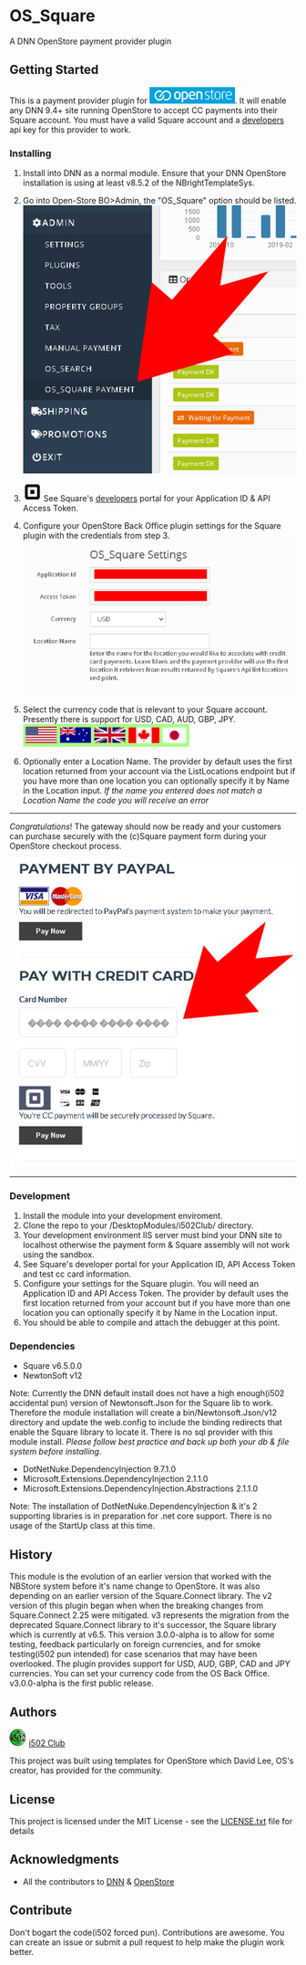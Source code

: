 # OS_Square
A DNN OpenStore payment provider plugin

## Getting Started
This is a payment provider plugin for [![OpenStore Ecommerce](assets/images/os_logo_150X29.png)](https://www.openstore-ecommerce.com/en-gb/OpenStore). It will enable any 
DNN 9.4+ site running OpenStore to accept CC payments into their Square account.  You must 
have a valid Square account and a [developers](https://developer.squareup.com/) 
api key for this provider to work.  



### Installing
1. Install into DNN as a normal module.  Ensure that your DNN OpenStore installation is using 
   at least v8.5.2 of the NBrightTemplateSys.

2. Go into Open-Store BO>Admin, the "OS_Square" option should be listed.
![OpenStore Back Office Admin Panel](assets/images/plugin_installed.png)

3. ![Square logo](assets/images/square-logo.png)  See Square's [developers](https://developer.squareup.com/) portal for your Application ID & API Access Token.

4. Configure your OpenStore Back Office plugin settings for the Square plugin with the credentials from step 3. 
![OS_Square Plugin Settings](assets/images/settings.png)

4. Select the currency code that is relevant to your Square account.  Presently there is 
support for USD, CAD, AUD, GBP, JPY.
![OS_Square supported currency flags](assets/images/flags_292X40.png)

5. Optionally enter a Location Name.  The provider by default uses the first location 
returned from your account via the ListLocations endpoint but if you have more than one 
location you can optionally specify it by Name in the Location input.  *If the name 
you entered does not match a Location Name the code you will receive an error*
---

*Congratulations*! The gateway should now be ready and your customers can purchase securely with the (c)Square 
payment form during your OpenStore checkout process.

![Square payment form](assets/images/cc_form.png)

---

### Development
 1. Install the module into your development enviroment.
 2. Clone the repo to your /DesktopModules/i502Club/ directory.
 2. Your development environment IIS server must bind your DNN site to localhost 
	otherwise the payment form & Square assembly will not work using the sandbox.  
 3. See Square's developer portal for your Application ID, API Access Token and test cc card information.
 4. Configure your settings for the Square plugin.  You will need an Application ID and API Access Token.
	The provider by default uses the first location returned from your account but if you have more 
	than one location you can optionally specify it by Name in the Location input.
 5. You should be able to compile and attach the debugger at this point.


### Dependencies

 * Square v6.5.0.0
 * NewtonSoft v12 
 
 Note: Currently the DNN default install does not have a high enough(i502 accidental pun)
 version of Newtonsoft.Json for the Square lib to work. Therefore the module installation 
 will create a bin/Newtonsoft.Json/v12 directory and update the web.config to include 
 the binding redirects that enable the Square library to locate it. There is no sql 
 provider with this module install. *Please follow best practice and back up both 
 your db &  file system before installing*.
 
 * DotNetNuke.DependencyInjection 9.7.1.0
 * Microsoft.Extensions.DependencyInjection 2.1.1.0
 * Microsoft.Extensions.DependencyInjection.Abstractions 2.1.1.0


Note: The installation of DotNetNuke.DependencyInjection & it's 2 supporting 
libraries is in preparation for .net core support.  There is no usage of the 
StartUp class at this time.

## History
This module is the evolution of an earlier version that worked with the NBStore system 
before it's name change to OpenStore. It was also depending on an earlier version of the 
Square.Connect library.  The v2 version of this plugin began when when the breaking changes 
from Square.Connect 2.25 were mitigated. v3 represents the migration from the deprecated 
Square.Connect library to it's successor,  the Square library which is currently at v6.5. 
This version 3.0.0-alpha is to allow for some testing, feedback particularly on foreign 
currencies, and for smoke testing(i502 pun intended) for case scenarios that may have 
been overlooked.  The plugin provides support for USD, AUD, GBP, CAD and JPY currencies.  You 
can set your currency code from the OS Back Office.  v3.0.0-alpha is the 
first public release.


## Authors
[![OpenStore Ecommerce](assets/images/icon_extension.png)](https://www.i502.club) [i502 Club](https://www.i502.club)

This project was built using templates for OpenStore which David Lee, OS's creator, has provided for the community.

## License
This project is licensed under the MIT License - see the [LICENSE.txt](LICENSE.txt) file for details

## Acknowledgments
* All the contributors to [DNN](https://github.com/dnnsoftware/Dnn.Platform) & [OpenStore]( https://github.com/openstore-ecommerce/OpenStore) 

## Contribute
 Don't bogart the code(i502 forced pun). Contributions are awesome.  You can create an issue or submit a pull request
 to help make the plugin work better.